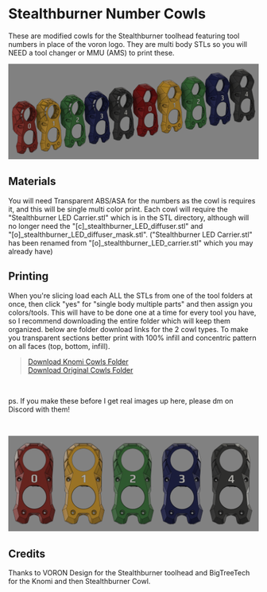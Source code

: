 # Stealthburner Number Cowls
These are modified cowls for the Stealthburner toolhead featuring tool numbers in place of the voron logo. They are multi body STLs so you will NEED a tool changer or MMU (AMS) to print these. 

![Render of All Cowls](images/everything.png)

## Materials
You will need Transparent ABS/ASA for the numbers as the cowl is requires it, and this will be single multi color print. Each cowl will require the "Stealthburner LED Carrier.stl" which is in the STL directory, although will no longer need the "[c]_stealthburner_LED_diffuser.stl" and <br> "[o]_stealthburner_LED_diffuser_mask.stl".  ("Stealthburner LED Carrier.stl" has been renamed from "[o]_stealthburner_LED_carrier.stl" which you may already have)

## Printing
When you're slicing load each ALL the STLs from one of the tool folders at once, then click "yes" for "single body multiple parts" and then assign you colors/tools. This will have to be done one at a time for every tool you have, so I recommend downloading the entire folder which will keep them organized. below are folder download links for the 2 cowl types. To make you transparent sections better print with 100% infill and concentric pattern on all faces (top, bottom, infill).<br>
> [Download Knomi Cowls Folder](https://download-directory.github.io/?url=https://github.com/Dumplap/StealthChanger/tree/main/UserMods/Dumplap/Stealthburner%2520Number%2520Cowls/.stl/Knomi%2520Cowls)<br>
> [Download Original Cowls Folder](https://download-directory.github.io/?url=https://github.com/Dumplap/StealthChanger/tree/main/UserMods/Dumplap/Stealthburner%2520Number%2520Cowls/.stl/Original%2520Cowls)

&nbsp;

ps. If you make these before I get real images up here, please dm on Discord with them!

&nbsp;

![Render of Frontal View](images/knomi_front.png)

## Credits
Thanks to VORON Design for the Stealthburner toolhead and BigTreeTech for the Knomi and then Stealthburner Cowl.